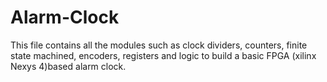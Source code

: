 # Alarm-Clock
This file contains all the modules such as clock dividers, counters, finite state
machined, encoders, registers and logic to build a basic FPGA (xilinx Nexys 4)based alarm clock.
